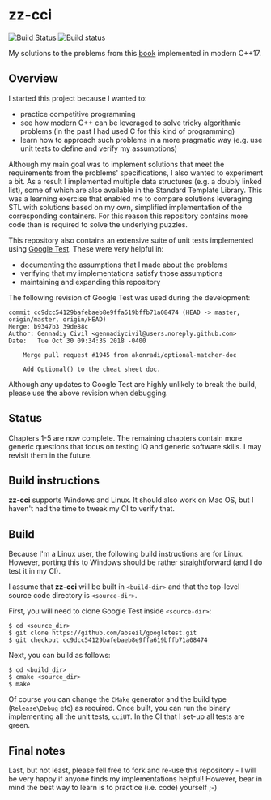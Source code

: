  zz-cci
==========
[![Build Status](https://travis-ci.org/banach-space/zz-cci.svg?branch=master)](https://travis-ci.org/banach-space/zz-cci)
[![Build status](https://ci.appveyor.com/api/projects/status/f5d0f2hqc9jxa5ny/branch/master?svg=true)](https://ci.appveyor.com/project/banach-space/zz-cci/branch/master)


My solutions to the problems from this
[book](https://www.amazon.co.uk/Cracking-Coding-Interview-Programming-Questions/dp/098478280X)
implemented in modern C++17.

## Overview

I started this project because I wanted to:
  * practice competitive programming
  * see how modern C++ can be leveraged to solve tricky algorithmic problems
    (in the past I had used C for this kind of programming)
  * learn how to approach such problems in a more pragmatic way (e.g. use
    unit tests to define and verify my assumptions)

Although my main goal was to implement solutions that meet the requirements
from the problems' specifications, I also wanted to experiment a bit. As a
result I implemented multiple data structures (e.g. a doubly linked list), some
of which are also available in the Standard Template Library. This was a
learning exercise that enabled me to compare solutions leveraging STL with
solutions based on my own, simplified implementation of the corresponding
containers. For this reason this repository contains more code than is required
to solve the underlying puzzles.

This repository also contains an extensive suite of unit
tests implemented using [Google Test](https://github.com/abseil/googletest).
These were very helpful in:
  * documenting the assumptions that I made about the problems
  * verifying that my implementations satisfy those assumptions
  * maintaining and expanding this repository

The following revision of Google Test was used during the development:
```
commit cc9dcc54129bafebaeb8e9ffa619bffb71a08474 (HEAD -> master, origin/master, origin/HEAD)
Merge: b9347b3 39de88c
Author: Gennadiy Civil <gennadiycivil@users.noreply.github.com>
Date:   Tue Oct 30 09:34:35 2018 -0400

    Merge pull request #1945 from akonradi/optional-matcher-doc
    
    Add Optional() to the cheat sheet doc.
```
Although any updates to Google Test are highly unlikely to break the build,
please use the above revision when debugging.

## Status
Chapters 1-5 are now complete. The remaining chapters contain more generic
questions that focus on testing IQ and generic software skills. I may revisit
them in the future.

## Build instructions
**zz-cci** supports Windows and Linux. It should also work on Mac OS, but I
haven't had the time to tweak my CI to verify that.

## Build 
Because I'm a Linux user, the following build instructions are for Linux.
However, porting this to Windows should be rather straightforward (and I do
test it in my CI).

I assume that **zz-cci** will be built in `<build-dir>` and that the
top-level source code directory is `<source-dir>`. 

First, you will need to clone Google Test inside `<source-dir>`:
```
$ cd <source_dir>
$ git clone https://github.com/abseil/googletest.git
$ git checkout cc9dcc54129bafebaeb8e9ffa619bffb71a08474
```

Next, you can build as follows:
```
$ cd <build_dir>
$ cmake <source_dir>
$ make
```
Of course you can change the `CMake` generator and the build type
(`Release\Debug` etc) as required.  Once built, you can run the binary
implementing all the unit tests, `cciUT`. In the CI that I set-up all tests are
green.

## Final notes
Last, but not least, please fell free to fork and re-use this repository - I
will be very happy if anyone finds my implementations helpful! However,
bear in mind the best way to learn is to practice (i.e. code) yourself ;-)
